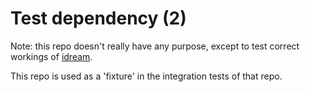 
# Test dependency (2)

Note: this repo doesn't really have any purpose,
except to test correct workings of [idream](https://github.com/luc-tielen/idream.git).

This repo is used as a 'fixture' in the integration tests of that repo.
